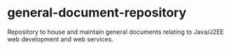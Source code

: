 # general-document-repository
Repository to house and maintain general documents relating to Java/J2EE web development and web services. 
